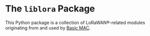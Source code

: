 # The `liblora` Package

This Python package is a collection of LoRaWAN®-related modules originating from and used by [Basic MAC](https://github.com/mkuyper/basicmac).
